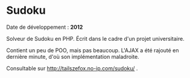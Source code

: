 Sudoku
======

Date de développement : **2012**

Solveur de Sudoku en PHP. Écrit dans le cadre d'un projet universitaire.

Contient un peu de POO, mais pas beaucoup. L'AJAX a été rajouté en dernière minute, d'où son implémentation maladroite.

Consultable sur http://tailszefox.no-ip.com/sudoku/ . 
